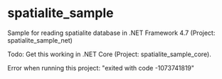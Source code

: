 # spatialite_sample

Sample for reading spatialite database in .NET Framework 4.7 (Project: spatialite_sample_net)

Todo: Get this working in .NET Core (Project: spatialite_sample_core). 

Error when running this project: "exited with code -1073741819"



